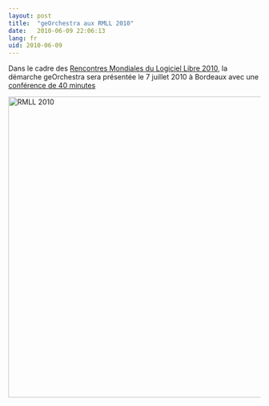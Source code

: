 ```yaml
---
layout: post
title:  "geOrchestra aux RMLL 2010"
date:   2010-06-09 22:06:13
lang: fr
uid: 2010-06-09
---
```


<p>Dans le cadre des <a href="https://2010.rmll.info/" hreflang="fr">Rencontres Mondiales du Logiciel Libre 2010</a>, la démarche geOrchestra sera présentée le 7 juillet 2010 à Bordeaux avec une <a href="https://2010.rmll.info/GeoBretagne-vers-GeOchestra.html" hreflang="fr">conférence de 40 minutes</a></p>

<!--more-->

<a href="/public/icons/RMLL_2010_AFFICHE.png"><img src="/public/icons/RMLL_2010_AFFICHE.png" alt="RMLL 2010" style="width: 600px; float:left; margin: 0 1em 1em 0;" title="RMLL 2010, juin 2010" /></a> 

